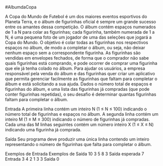 #AlbumdaCopa

A Copa do Mundo de Futebol é um dos maiores eventos esportivos do Planeta Terra, e o álbum de figurinhas oficial é sempre um 
grande sucesso entre os amantes dessa competição. O álbum contém espaços numerados de 1 a N para colar as figurinhas; cada figurinha, 
também numerada de 1 a N, é uma pequena foto de um jogador de uma das seleções que jogará a Copa do Mundo. O objetivo é colar todas as 
figurinhas nos respectivos espaços no álbum, de modo a completar o álbum, ou seja, não deixar nenhum espaço sem a correspondente figurinha.
As figurinhas são vendidas em envelopes fechados, de forma que o comprador não sabe quais figurinhas está comprando, e pode ocorrer de comprar 
uma figurinha que ele já tenha colado no álbum.
Para ajudar os usuários, a empresa responsável pela venda do álbum e das figurinhas quer criar um aplicativo que permita gerenciar facilmente 
as figurinhas que faltam para completar o álbum e está solicitando a sua ajuda.
Dados o número total de espaços e figurinhas do álbum, e uma lista das figurinhas já compradas (que pode conter figurinhas repetidas), 
o seu desafio é determinar quantas figurinhas faltam para completar o álbum.

Entrada 
A primeira linha contém um inteiro N (1 ≤ N ≤ 100) indicando o número total de figurinhas e espaços no álbum. 
A segunda linha contém um inteiro M (1 ≤ M ≤ 300) indicando o número de figurinhas já compradas. Cada uma das M linhas seguintes contém 
um número inteiro X (1 ≤ X ≤ N) indicando uma figurinha já comprada.

Saída 
Seu programa deve produzir uma única linha contendo um inteiro representando o número de figurinhas que falta para completar o álbum.

Exemplos de Entrada Exemplos de Saída 10 3 5 8 3 Saída esperada 7 Entrada 3 4 2 1 3 3 Saída 0
